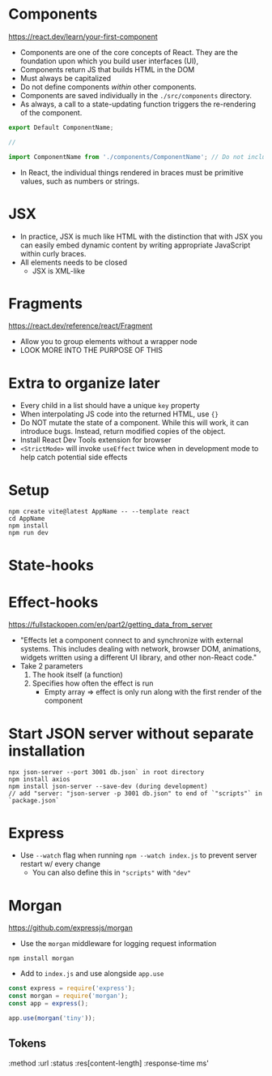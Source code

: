 # Components
https://react.dev/learn/your-first-component

- Components are one of the core concepts of React. They are the foundation upon which you build user interfaces (UI),
- Components return JS that builds HTML in the DOM
- Must always be capitalized
- Do not define components *within* other components.
- Components are saved individually in the `./src/components` directory.
- As always, a call to a state-updating function triggers the re-rendering of the component.

```jsx
export Default ComponentName;

//

import ComponentName from './components/ComponentName'; // Do not include `.jsx'
```

- In React, the individual things rendered in braces must be primitive values, such as numbers or strings.

# JSX

- In practice, JSX is much like HTML with the distinction that with JSX you can easily embed dynamic content by writing appropriate JavaScript within curly braces.
- All elements needs to be closed
    - JSX is XML-like

# Fragments
https://react.dev/reference/react/Fragment

- Allow you to group elements without a wrapper node
- LOOK MORE INTO THE PURPOSE OF THIS

# Extra to organize later

- Every child in a list should have a unique `key` property
- When interpolating JS code into the returned HTML, use `{}`
- Do NOT mutate the state of a component. While this will work, it can introduce bugs. Instead, return modified copies of the object.
- Install React Dev Tools extension for browser
- `<StrictMode>` will invoke `useEffect` twice when in development mode to help catch potential side effects

# Setup

```
npm create vite@latest AppName -- --template react
cd AppName
npm install
npm run dev
```

# State-hooks

# Effect-hooks
https://fullstackopen.com/en/part2/getting_data_from_server

- "Effects let a component connect to and synchronize with external systems. This includes dealing with network, browser DOM, animations, widgets written using a different UI library, and other non-React code."
- Take 2 parameters
    1. The hook itself (a function)
    2. Specifies how often the effect is run
        - Empty array => effect is only run along with the first render of the component

# Start JSON server without separate installation

```
npx json-server --port 3001 db.json` in root directory
npm install axios
npm install json-server --save-dev (during development)
// add "server: "json-server -p 3001 db.json" to end of `"scripts"` in `package.json`
```

# Express

- Use `--watch` flag when running `npm --watch index.js` to prevent server restart w/ every change
    - You can also define this in `"scripts"` with `"dev"`

# Morgan
https://github.com/expressjs/morgan

- Use the `morgan` middleware for logging request information

```
npm install morgan
```

- Add to `index.js` and use alongside `app.use`

```js
const express = require('express');
const morgan = require('morgan');
const app = express();

app.use(morgan('tiny'));
```

## Tokens

:method
:url
:status
:res[content-length]
:response-time ms'